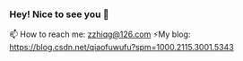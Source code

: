 ### Hey! Nice to see you  👋
📫 How to reach me: zzhiqg@126.com
⚡My blog: https://blog.csdn.net/qiaofuwufu?spm=1000.2115.3001.5343
<!--
**zZhiqg/zZhiqg** is a ✨ _special_ ✨ repository because its `README.md` (this file) appears on your GitHub profile.

Here are some ideas to get you started:

- 🔭 I’m currently working on ...
- 🌱 I’m currently learning ...
- 👯 I’m looking to collaborate on ...
- 🤔 I’m looking for help with ...
- 💬 Ask me about ...
- 📫 How to reach me: ...
- 😄 Pronouns: ...
- ⚡ Fun fact: ...
-->
